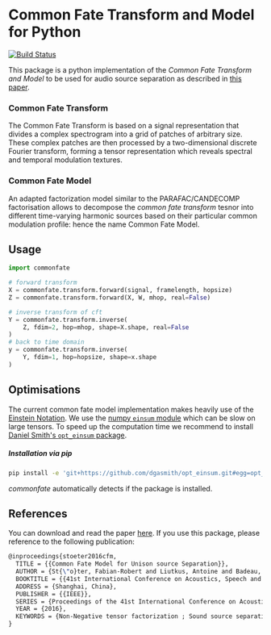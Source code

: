 # Common Fate Transform and Model for Python

[![Build Status](https://travis-ci.org/aliutkus/cfm.svg?branch=master)](https://travis-ci.org/aliutkus/cfm)

This package is a python implementation of the _Common Fate Transform and Model_ to be used for audio source separation as described in [this paper](https://hal.archives-ouvertes.fr/hal-01248012/file/common_fate_icassp2016.pdf).

### Common Fate Transform

The Common Fate Transform is based on a signal representation that divides a complex spectrogram into a grid of patches of arbitrary size. These complex patches are then processed by a two-dimensional discrete Fourier transform, forming a tensor representation which reveals spectral and temporal modulation textures.

### Common Fate Model

An adapted factorization model similar to the PARAFAC/CANDECOMP factorisation allows to decompose the _common fate transform_ tesnor into different time-varying harmonic sources based on their particular common modulation profile: hence the name Common Fate Model.

## Usage

```python
import commonfate

# forward transform
X = commonfate.transform.forward(signal, framelength, hopsize)
Z = commonfate.transform.forward(X, W, mhop, real=False)

# inverse transform of cft
Y = commonfate.transform.inverse(
    Z, fdim=2, hop=mhop, shape=X.shape, real=False
)
# back to time domain
y = commonfate.transform.inverse(
    Y, fdim=1, hop=hopsize, shape=x.shape
)

```

## Optimisations

The current common fate model implementation makes heavily use of the [Einstein Notation](https://en.wikipedia.org/wiki/Einstein_notation). We use the [numpy ```einsum``` module](http://docs.scipy.org/doc/numpy-1.10.0/reference/generated/numpy.einsum.html
) which can be slow on large tensors. To speed up the computation time we recommend to install [Daniel Smith's ```opt_einsum``` package](https://github.com/dgasmith/opt_einsum).

##### Installation via pip
```bash
pip install -e 'git+https://github.com/dgasmith/opt_einsum.git#egg=opt_einsum'
```

_commonfate_ automatically detects if the package is installed.

## References

You can download and read the paper [here](https://hal.archives-ouvertes.fr/hal-01248012/file/common_fate_icassp2016.pdf).
If you use this package, please reference to the following publication:

```tex
@inproceedings{stoeter2016cfm,
  TITLE = {{Common Fate Model for Unison source Separation}},
  AUTHOR = {St{\"o}ter, Fabian-Robert and Liutkus, Antoine and Badeau, Roland and Edler, Bernd and Magron, Paul},
  BOOKTITLE = {{41st International Conference on Acoustics, Speech and Signal Processing (ICASSP)}},
  ADDRESS = {Shanghai, China},
  PUBLISHER = {{IEEE}},
  SERIES = {Proceedings of the 41st International Conference on Acoustics, Speech and Signal Processing (ICASSP)},
  YEAR = {2016},
  KEYWORDS = {Non-Negative tensor factorization ; Sound source separation ; Common Fate Model},
}
```
